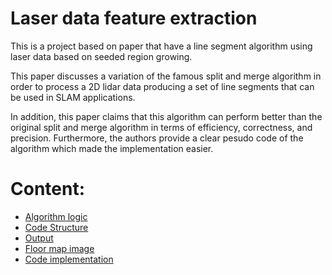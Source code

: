 # Laser data feature extraction

This is a project based on paper that have a line segment algorithm using laser data based on seeded region growing.

This paper discusses a variation of the famous split and merge algorithm in order to process a 2D lidar data producing a set of line segments that can be used in SLAM applications.

In addition, this paper claims that this algorithm can perform better than the original split and merge algorithm in terms of efficiency, correctness, and precision. Furthermore, the authors provide a clear pesudo code of the algorithm which made the implementation easier.

# Content:
- [Algorithm logic](https://github.com/HendEmad/Autonomous-navigation-system/blob/main/Line%20segment%20extraction%20algorithm%20for%20SLAM%20applications/Algorithm%20logic.md)
- [Code Structure](https://github.com/HendEmad/Autonomous-navigation-system/blob/main/Line%20segment%20extraction%20algorithm%20for%20SLAM%20applications/Code%20structure.md)
- [Output](https://github.com/HendEmad/Autonomous-navigation-system/blob/main/Line%20segment%20extraction%20algorithm%20for%20SLAM%20applications/Code/Output.md)
- [Floor map image](https://github.com/HendEmad/Autonomous-navigation-system/blob/main/Line%20segment%20extraction%20algorithm%20for%20SLAM%20applications/Code/Original%20floor%20map.md)
- [Code implementation](https://github.com/HendEmad/Autonomous-navigation-system/tree/main/Line%20segment%20extraction%20algorithm%20for%20SLAM%20applications/Code)
